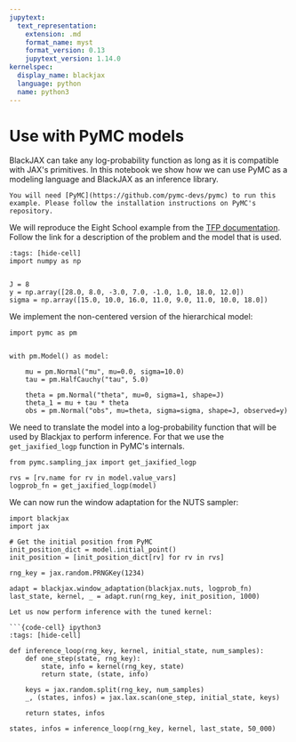 ```yaml
---
jupytext:
  text_representation:
    extension: .md
    format_name: myst
    format_version: 0.13
    jupytext_version: 1.14.0
kernelspec:
  display_name: blackjax
  language: python
  name: python3
---
```


# Use with PyMC models

BlackJAX can take any log-probability function as long as it is compatible with JAX's primitives. In this notebook we show how we can use PyMC as a modeling language and BlackJAX as an inference library.

``` {admonition} Before you start
You will need [PyMC](https://github.com/pymc-devs/pymc) to run this example. Please follow the installation instructions on PyMC's repository.
```

We will reproduce the Eight School example from the [ TFP documentation](https://www.tensorflow.org/probability/examples/Eight_Schools). Follow the link for a description of the problem and the model that is used.

```{code-cell} ipython3
:tags: [hide-cell]
import numpy as np


J = 8
y = np.array([28.0, 8.0, -3.0, 7.0, -1.0, 1.0, 18.0, 12.0])
sigma = np.array([15.0, 10.0, 16.0, 11.0, 9.0, 11.0, 10.0, 18.0])
```

We implement the non-centered version of the hierarchical model:

```{code-cell} ipython3
import pymc as pm


with pm.Model() as model:

    mu = pm.Normal("mu", mu=0.0, sigma=10.0)
    tau = pm.HalfCauchy("tau", 5.0)

    theta = pm.Normal("theta", mu=0, sigma=1, shape=J)
    theta_1 = mu + tau * theta
    obs = pm.Normal("obs", mu=theta, sigma=sigma, shape=J, observed=y)
```


We need to translate the model into a log-probability function that will be used by Blackjax to perform inference. For that we use the `get_jaxified_logp` function in PyMC's internals.

```{code-cell} ipython3
from pymc.sampling_jax import get_jaxified_logp

rvs = [rv.name for rv in model.value_vars]
logprob_fn = get_jaxified_logp(model)
```

We can now run the window adaptation for the NUTS sampler:

```{code-cell} ipython3
import blackjax
import jax

# Get the initial position from PyMC
init_position_dict = model.initial_point()
init_position = [init_position_dict[rv] for rv in rvs]

rng_key = jax.random.PRNGKey(1234)

adapt = blackjax.window_adaptation(blackjax.nuts, logprob_fn)
last_state, kernel, _ = adapt.run(rng_key, init_position, 1000)

Let us now perform inference with the tuned kernel:

```{code-cell} ipython3
:tags: [hide-cell]

def inference_loop(rng_key, kernel, initial_state, num_samples):
    def one_step(state, rng_key):
        state, info = kernel(rng_key, state)
        return state, (state, info)

    keys = jax.random.split(rng_key, num_samples)
    _, (states, infos) = jax.lax.scan(one_step, initial_state, keys)

    return states, infos
```

```{code-cell} ipython3
states, infos = inference_loop(rng_key, kernel, last_state, 50_000)
```
